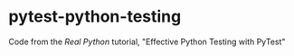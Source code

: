 # pytest-python-testing
Code from the _Real Python_ tutorial, "Effective Python Testing with PyTest"
